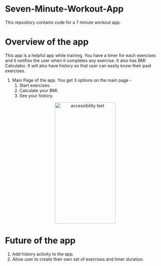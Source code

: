 # Seven-Minute-Workout-App
This repository contains code for a 7 minute workout app. 

# Overview of the app 
This app is a helpful app while training. You have a timer for each exercises and it notifies the user when it completes any exercise. It also has BMI Calculator. It will also have history so that user can easily know their past exercises. 

1. Main Page of the app. You get 3 options on the main page - 
    <ol>
      <li>Start exercises.</li> 
      <li>Calculate your BMI.</li>
      <li>See your history.</li>
    </ol>
    <p align="center">
      <img src="https://user-images.githubusercontent.com/105696943/284023810-e1786b27-1195-4dd9-a6a1-33cf1ff0dba5.png" width="200" height="400" alt="accessibility text">
   </p>
   
# Future of the app 
1. Add history activity to the app.
2. Allow user to create their own set of exercises and timer duration.

